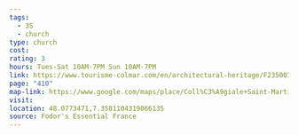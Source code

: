 ```yaml
---
tags:
  - 3S
  - church
type: church
cost: 
rating: 3
hours: Tues-Sat 10AM-7PM Sun 10AM-7PM
link: https://www.tourisme-colmar.com/en/architectural-heritage/F235007704_saint-martin-church-colmar
page: "410"
map-link: https://www.google.com/maps/place/Coll%C3%A9giale+Saint-Martin+de+Colmar/@48.0772981,7.3555345,17z/data=!3m1!4b1!4m6!3m5!1s0x479165e6e80136a9:0x6999722f29357c4f!8m2!3d48.0772945!4d7.3581094!16s%2Fm%2F09gq0xj?entry=ttu&g_ep=EgoyMDI0MDkyNS4wIKXMDSoASAFQAw%3D%3D
visit: 
location: 48.0773471,7.3581104319066135
source: Fodor's Essential France
---
```

